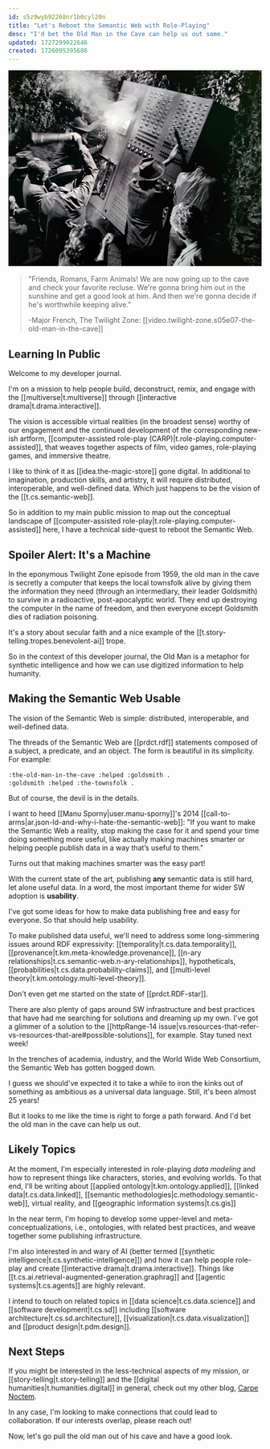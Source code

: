 ```yaml
---
id: s5z9wyb92268nr1b0cyl20n
title: "Let's Reboot the Semantic Web with Role-Playing"
desc: "I'd bet the Old Man in the Cave can help us out some."
updated: 1727299022646
created: 1726095395686
---
```


![](/assets/images/2024-09-13-16-11-46.png)

> "Friends, Romans, Farm Animals! We are now going up to the cave and check your favorite recluse. We're gonna bring him out in the sunshine and get a good look at him. And then we're gonna decide if he's worthwhile keeping alive." 
> 
> -Major French, The Twilight Zone: [[video.twilight-zone.s05e07-the-old-man-in-the-cave]]

## Learning In Public

Welcome to my developer journal. 

I'm on a mission to help people build, deconstruct, remix, and engage with the [[multiverse|t.multiverse]] through [[interactive drama|t.drama.interactive]].

The vision is accessible virtual realities (in the broadest sense) worthy of our engagement and the continued development of the corresponding new-ish artform, [[computer-assisted role-play (CARP)|t.role-playing.computer-assisted]], that weaves together aspects of film, video games, role-playing games, and immersive theatre.

I like to think of it as [[idea.the-magic-store]] gone digital. In additional to imagination, production skills, and artistry, it will require distributed, interoperable, and well-defined data. Which just happens to be the vision of the [[t.cs.semantic-web]].

So in addition to my main public mission to map out the conceptual landscape of [[computer-assisted role-play|t.role-playing.computer-assisted]] here, I have a technical side-quest to reboot the Semantic Web. 

## Spoiler Alert: It's a Machine

In the eponymous Twilight Zone episode from 1959, the old man in the cave is secretly a computer that keeps the local townsfolk alive by giving them the information they need (through an intermediary, their leader Goldsmith) to survive in a radioactive, post-apocalyptic world. They end up destroying the computer in the name of freedom, and then everyone except Goldsmith dies of radiation poisoning. 

It's a story about secular faith and a nice example of the [[t.story-telling.tropes.benevolent-ai]] trope.

So in the context of this developer journal, the Old Man is a metaphor for synthetic intelligence and how we can use digitized information to help humanity.

## Making the Semantic Web Usable

The vision of the Semantic Web is simple: distributed, interoperable, and well-defined data.

The threads of the Semantic Web are [[prdct.rdf]] statements composed of a subject, a predicate, and an object. The form is beautiful in its simplicity. For example:

```turtle
:the-old-man-in-the-cave :helped :goldsmith .
:goldsmith :helped :the-townsfolk .
```

But of course, the devil is in the details.

I want to heed [[Manu Sporny|user.manu-sporny]]'s 2014 [[call-to-arms|ar.json-ld-and-why-i-hate-the-semantic-web]]: "If you want to make the Semantic Web a reality, stop making the case for it and spend your time doing something more useful, like actually making machines smarter or helping people publish data in a way that’s useful to them." 

Turns out that making machines smarter was the easy part!

With the current state of the art, publishing **any** semantic data is still hard, let alone useful data. In a word, the most important theme for wider SW adoption is **usability**. 

I've got some ideas for how to make data publishing free and easy for everyone. So that should help usability.

To make published data useful, we'll need to address some long-simmering issues around RDF expressivity: [[temporality|t.cs.data.temporality]], [[provenance|t.km.meta-knowledge.provenance]], [[n-ary relationships|t.cs.semantic-web.n-ary-relationships]], hypotheticals, [[probabilities|t.cs.data.probability-claims]], and [[multi-level theory|t.km.ontology.multi-level-theory]].

Don't even get me started on the state of [[prdct.RDF-star]].

There are also plenty of gaps around SW infrastructure and best practices that have had me searching for solutions and dreaming up my own. I've got a glimmer of a solution to the [[httpRange-14 issue|vs.resources-that-refer-vs-resources-that-are#possible-solutions]], for example. Stay tuned next week!

In the trenches of academia, industry, and the World Wide Web Consortium, the Semantic Web has gotten bogged down. 

I guess we should've expected it to take a while to iron the kinks out of something as ambitious as a universal data language. Still, it's been almost 25 years!

But it looks to me like the time is right to forge a path forward. And I'd bet the old man in the cave can help us out.

## Likely Topics

At the moment, I'm especially interested in role-playing *data modeling* and how to represent things like characters, stories, and evolving worlds. To that end, I'll be writing about [[applied ontology|t.km.ontology.applied]], [[linked data|t.cs.data.linked]], [[semantic methodologies|c.methodology.semantic-web]], virtual reality, and [[geographic information systems|t.cs.gis]]

In the near term, I'm hoping to develop some upper-level and meta-conceptualizations, i.e., ontologies, with related best practices, and weave together some publishing infrastructure.

I'm also interested in and wary of AI (better termed [[synthetic intelligence|t.cs.synthetic-intelligence]]) and how it can help people role-play and create [[interactive drama|t.drama.interactive]]. Things like [[t.cs.ai.retrieval-augmented-generation.graphrag]] and [[agentic systems|t.cs.agents]] are highly relevant.

I intend to touch on related topics in [[data science|t.cs.data.science]] and [[software development|t.cs.sd]] including [[software architecture|t.cs.sd.architecture]], [[visualization|t.cs.data.visualization]] and [[product design|t.pdm.design]]. 

## Next Steps

If you might be interested in the less-technical aspects of my mission, or [[story-telling|t.story-telling]] and the [[digital humanities|t.humanities.digital]] in general, check out my other blog, [Carpe Noctem]().

In any case, I'm looking to make connections that could lead to collaboration. If our interests overlap, please reach out!

Now, let's go pull the old man out of his cave and have a good look.


